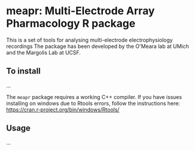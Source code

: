 # meapr: Multi-Electrode Array Pharmacology R package

This is a set of tools for analysing multi-electrode electrophysiology recordings
The package has been developed by the O'Meara lab at UMich and the Margolis Lab at UCSF.

## To install
...

The `meapr` package requires a working C++ compiler. If you have issues
installing on windows due to Rtools errors, follow the
instructions here: https://cran.r-project.org/bin/windows/Rtools/

## Usage

...
